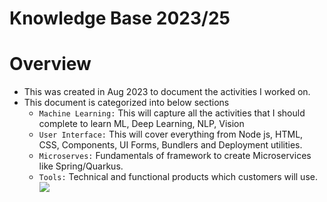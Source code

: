 # Knowledge Base 2023/25

# Overview
- This was created in Aug 2023 to document the activities I worked on.
- This document is categorized into below sections
  - `Machine Learning:` This will capture all the activities that I should complete to learn ML, Deep Learning, NLP, Vision
  - `User Interface:` This will cover everything from Node js, HTML, CSS, Components, UI Forms, Bundlers and Deployment utilities.
  - `Microserves:` Fundamentals of framework to create Microservices like Spring/Quarkus.
  - `Tools:` Technical and functional products which customers will use.
    [![](https://mermaid.ink/img/pako:eNpdlMFum0AQhl9lxNmpDBgbc4vtQ5qEKg2Oeqh7GMPYrFh23WVxhaK8exdYbGwkJDTfzGj-f4f9dFKZkRM5f2vMFAq9zlHpnQDzaKY5wbPcQ0Ko0hxWDXhTb9bToeDBhRjTnAmCV5MmmDjeJXjwUZGC70KTOmBKd9iHmKVKmpQzS6m6ozPYSsltNEadVwDTCH5Pv80n5g3-QI_eGp1LAW6HFkHPLEKRYQXepWpxIVxq3oDfF3lj9KMuTw3MImhRGNxUNVvZ2hH0sO0Y-pZVKSuYfuCtEzC31eOE-BUe-VHC4lq8nFr2tDW0F9fOMrfhdZJYXf4o-pxYRbNRcJtYMZ0WG3wnTHUrxXYY4m-qA8GlywASLVWzl7JoFdhmoWWrWmScVNUKsGUD2hBnZ1INhBe0HIbFM46UuYOVyUmZfbHqWuIN5GeNqqirkcYLeqn3pARpqmzLIBz3fK-5IXYR3DFZoTbH1ncMb8gvqYoDl_-se8ubIV_wUKD1bx7cTEJNyiUW1sNFOIZrLIlbB5c32jaocY8VWQ-78f0BPoqK7c1_15u48McsloKZs2ktW_Z9x_QJMylPxlPjHLjT61LPhuVbv8fguteJOuBMnJJUiSwz18Bnm7hzdE4l7ZzIfGZ0wJrrnbMTXyYVay2TRqROpFVNE6c-Zahpw_CosHSiA_LKRClr54z7q6W7Yb7-A3dGNKM?type=png)](https://mermaid.live/edit#pako:eNpdlMFum0AQhl9lxNmpDBgbc4vtQ5qEKg2Oeqh7GMPYrFh23WVxhaK8exdYbGwkJDTfzGj-f4f9dFKZkRM5f2vMFAq9zlHpnQDzaKY5wbPcQ0Ko0hxWDXhTb9bToeDBhRjTnAmCV5MmmDjeJXjwUZGC70KTOmBKd9iHmKVKmpQzS6m6ozPYSsltNEadVwDTCH5Pv80n5g3-QI_eGp1LAW6HFkHPLEKRYQXepWpxIVxq3oDfF3lj9KMuTw3MImhRGNxUNVvZ2hH0sO0Y-pZVKSuYfuCtEzC31eOE-BUe-VHC4lq8nFr2tDW0F9fOMrfhdZJYXf4o-pxYRbNRcJtYMZ0WG3wnTHUrxXYY4m-qA8GlywASLVWzl7JoFdhmoWWrWmScVNUKsGUD2hBnZ1INhBe0HIbFM46UuYOVyUmZfbHqWuIN5GeNqqirkcYLeqn3pARpqmzLIBz3fK-5IXYR3DFZoTbH1ncMb8gvqYoDl_-se8ubIV_wUKD1bx7cTEJNyiUW1sNFOIZrLIlbB5c32jaocY8VWQ-78f0BPoqK7c1_15u48McsloKZs2ktW_Z9x_QJMylPxlPjHLjT61LPhuVbv8fguteJOuBMnJJUiSwz18Bnm7hzdE4l7ZzIfGZ0wJrrnbMTXyYVay2TRqROpFVNE6c-Zahpw_CosHSiA_LKRClr54z7q6W7Yb7-A3dGNKM)
